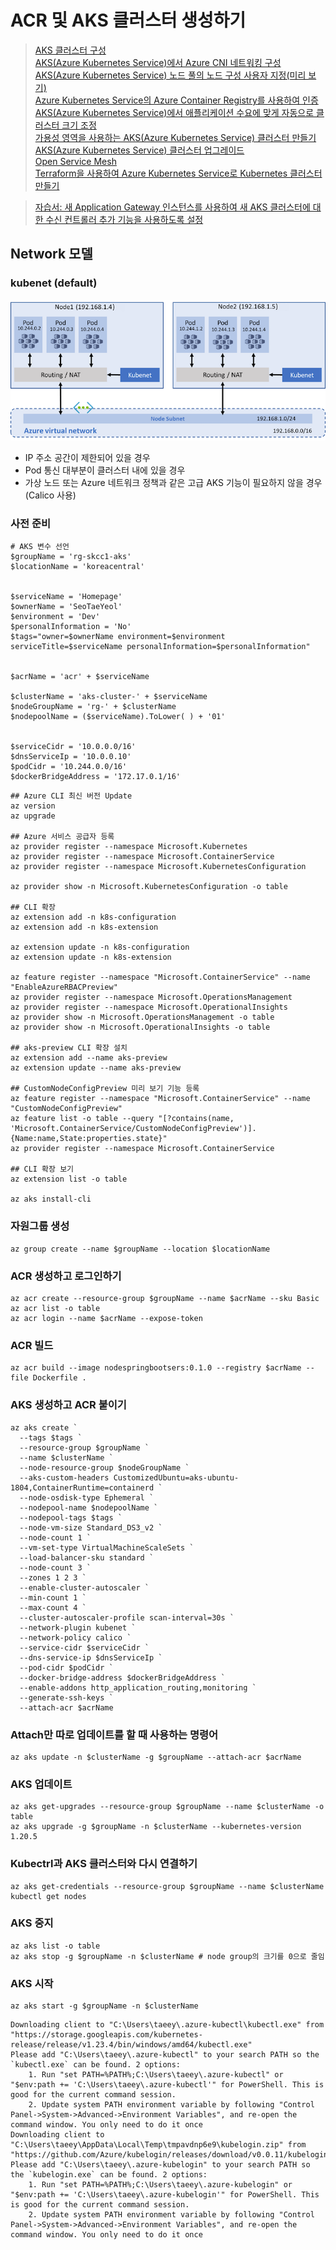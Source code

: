# ACR 및 AKS 클러스터 생성하기

> [AKS 클러스터 구성](https://docs.microsoft.com/ko-kr/azure/aks/cluster-configuration)  
> [AKS(Azure Kubernetes Service)에서 Azure CNI 네트워킹 구성](https://docs.microsoft.com/ko-kr/azure/aks/configure-azure-cni)
> [AKS(Azure Kubernetes Service) 노드 풀의 노드 구성 사용자 지정(미리 보기)](https://docs.microsoft.com/ko-kr/azure/aks/custom-node-configuration)  
> [Azure Kubernetes Service의 Azure Container Registry를 사용하여 인증](https://docs.microsoft.com/ko-kr/azure/aks/cluster-container-registry-integration?tabs=azure-cli)  
> [AKS(Azure Kubernetes Service)에서 애플리케이션 수요에 맞게 자동으로 클러스터 크기 조정](https://docs.microsoft.com/ko-kr/azure/aks/cluster-autoscaler)  
> [가용성 영역을 사용하는 AKS(Azure Kubernetes Service) 클러스터 만들기](https://docs.microsoft.com/ko-kr/azure/aks/availability-zones)  
> [AKS(Azure Kubernetes Service) 클러스터 업그레이드](https://docs.microsoft.com/ko-kr/azure/aks/upgrade-cluster)  
> [Open Service Mesh](https://release-v1-0.docs.openservicemesh.io/)  
> [Terraform을 사용하여 Azure Kubernetes Service로 Kubernetes 클러스터 만들기](https://docs.microsoft.com/ko-kr/azure/developer/terraform/create-k8s-cluster-with-tf-and-aks?toc=https%3A%2F%2Fdocs.microsoft.com%2Fko-kr%2Fazure%2Faks%2Ftoc.json&bc=https%3A%2F%2Fdocs.microsoft.com%2Fko-kr%2Fazure%2Fbread%2Ftoc.json)  

> [자습서: 새 Application Gateway 인스턴스를 사용하여 새 AKS 클러스터에 대한 수신 컨트롤러 추가 기능을 사용하도록 설정](https://docs.microsoft.com/ko-kr/azure/application-gateway/tutorial-ingress-controller-add-on-new)  

## Network 모델
### kubenet (default)
![kubenet-overview.png](./img/kubenet-overview.png)
- IP 주소 공간이 제한되어 있을 경우
- Pod 통신 대부분이 클러스터 내에 있을 경우
- 가상 노드 또는 Azure 네트워크 정책과 같은 고급 AKS 기능이 필요하지 않을 경우 (Calico 사용)

### 


### 사전 준비
```
# AKS 변수 선언
$groupName = 'rg-skcc1-aks'
$locationName = 'koreacentral'


$serviceName = 'Homepage'
$ownerName = 'SeoTaeYeol'
$environment = 'Dev'
$personalInformation = 'No'
$tags="owner=$ownerName environment=$environment serviceTitle=$serviceName personalInformation=$personalInformation"


$acrName = 'acr' + $serviceName

$clusterName = 'aks-cluster-' + $serviceName  
$nodeGroupName = 'rg-' + $clusterName
$nodepoolName = ($serviceName).ToLower( ) + '01'


$serviceCidr = '10.0.0.0/16'
$dnsServiceIp = '10.0.0.10'
$podCidr = '10.244.0.0/16'
$dockerBridgeAddress = '172.17.0.1/16'
```

```
## Azure CLI 최신 버전 Update
az version
az upgrade

## Azure 서비스 공급자 등록
az provider register --namespace Microsoft.Kubernetes
az provider register --namespace Microsoft.ContainerService
az provider register --namespace Microsoft.KubernetesConfiguration

az provider show -n Microsoft.KubernetesConfiguration -o table

## CLI 확장
az extension add -n k8s-configuration
az extension add -n k8s-extension

az extension update -n k8s-configuration
az extension update -n k8s-extension

az feature register --namespace "Microsoft.ContainerService" --name "EnableAzureRBACPreview"
az provider register --namespace Microsoft.OperationsManagement
az provider register --namespace Microsoft.OperationalInsights
az provider show -n Microsoft.OperationsManagement -o table
az provider show -n Microsoft.OperationalInsights -o table

## aks-preview CLI 확장 설치
az extension add --name aks-preview
az extension update --name aks-preview

## CustomNodeConfigPreview 미리 보기 기능 등록
az feature register --namespace "Microsoft.ContainerService" --name "CustomNodeConfigPreview"
az feature list -o table --query "[?contains(name, 'Microsoft.ContainerService/CustomNodeConfigPreview')].{Name:name,State:properties.state}"
az provider register --namespace Microsoft.ContainerService

## CLI 확장 보기
az extension list -o table

az aks install-cli
```

### 자원그룹 생성
```
az group create --name $groupName --location $locationName
```
### ACR 생성하고 로그인하기
```
az acr create --resource-group $groupName --name $acrName --sku Basic
az acr list -o table
az acr login --name $acrName --expose-token
```

### ACR 빌드
```
az acr build --image nodespringbootsers:0.1.0 --registry $acrName --file Dockerfile .
```

### AKS 생성하고 ACR 붙이기
```
az aks create `
  --tags $tags `
  --resource-group $groupName `
  --name $clusterName `
  --node-resource-group $nodeGroupName `
  --aks-custom-headers CustomizedUbuntu=aks-ubuntu-1804,ContainerRuntime=containerd `
  --node-osdisk-type Ephemeral `
  --nodepool-name $nodepoolName `
  --nodepool-tags $tags `
  --node-vm-size Standard_DS3_v2 `
  --node-count 1 `
  --vm-set-type VirtualMachineScaleSets `
  --load-balancer-sku standard `
  --node-count 3 `
  --zones 1 2 3 `
  --enable-cluster-autoscaler `
  --min-count 1 `
  --max-count 4 `
  --cluster-autoscaler-profile scan-interval=30s `
  --network-plugin kubenet `
  --network-policy calico `
  --service-cidr $serviceCidr `
  --dns-service-ip $dnsServiceIp `
  --pod-cidr $podCidr `
  --docker-bridge-address $dockerBridgeAddress `
  --enable-addons http_application_routing,monitoring `
  --generate-ssh-keys `
  --attach-acr $acrName
 ``` 

### Attach만 따로 업데이트를 할 때 사용하는 명령어
```
az aks update -n $clusterName -g $groupName --attach-acr $acrName
```

### AKS 업데이트
```
az aks get-upgrades --resource-group $groupName --name $clusterName -o table
az aks upgrade -g $groupName -n $clusterName --kubernetes-version 1.20.5
```

### Kubectrl과 AKS 클러스터와 다시 연결하기
```
az aks get-credentials --resource-group $groupName --name $clusterName
kubectl get nodes
```

### AKS 중지
```
az aks list -o table
az aks stop -g $groupName -n $clusterName # node group의 크기를 0으로 줄임
```

### AKS 시작
```
az aks start -g $groupName -n $clusterName
```

```
Downloading client to "C:\Users\taeey\.azure-kubectl\kubectl.exe" from "https://storage.googleapis.com/kubernetes-release/release/v1.23.4/bin/windows/amd64/kubectl.exe"
Please add "C:\Users\taeey\.azure-kubectl" to your search PATH so the `kubectl.exe` can be found. 2 options: 
    1. Run "set PATH=%PATH%;C:\Users\taeey\.azure-kubectl" or "$env:path += 'C:\Users\taeey\.azure-kubectl'" for PowerShell. This is good for the current command session.
    2. Update system PATH environment variable by following "Control Panel->System->Advanced->Environment Variables", and re-open the command window. You only need to do it once
Downloading client to "C:\Users\taeey\AppData\Local\Temp\tmpavdnp6e9\kubelogin.zip" from "https://github.com/Azure/kubelogin/releases/download/v0.0.11/kubelogin.zip"
Please add "C:\Users\taeey\.azure-kubelogin" to your search PATH so the `kubelogin.exe` can be found. 2 options: 
    1. Run "set PATH=%PATH%;C:\Users\taeey\.azure-kubelogin" or "$env:path += 'C:\Users\taeey\.azure-kubelogin'" for PowerShell. This is good for the current command session.
    2. Update system PATH environment variable by following "Control Panel->System->Advanced->Environment Variables", and re-open the command window. You only need to do it once
```